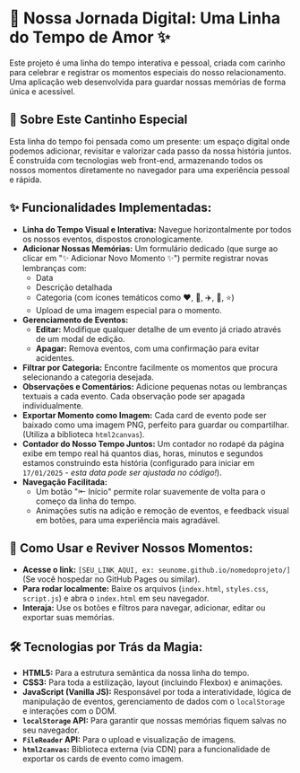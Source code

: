 # 💖 Nossa Jornada Digital: Uma Linha do Tempo de Amor ✨

Este projeto é uma linha do tempo interativa e pessoal, criada com carinho para celebrar e registrar os momentos especiais do nosso relacionamento. Uma aplicação web desenvolvida para guardar nossas memórias de forma única e acessível.

## 🌟 Sobre Este Cantinho Especial

Esta linha do tempo foi pensada como um presente: um espaço digital onde podemos adicionar, revisitar e valorizar cada passo da nossa história juntos. É construída com tecnologias web front-end, armazenando todos os nossos momentos diretamente no navegador para uma experiência pessoal e rápida.

## ✨ Funcionalidades Implementadas:

* **Linha do Tempo Visual e Interativa:** Navegue horizontalmente por todos os nossos eventos, dispostos cronologicamente.
* **Adicionar Nossas Memórias:** Um formulário dedicado (que surge ao clicar em "✨ Adicionar Novo Momento ✨") permite registrar novas lembranças com:
    * Data
    * Descrição detalhada
    * Categoria (com ícones temáticos como ❤️, 🎂, ✈️, 🎉, ⭐)
    * Upload de uma imagem especial para o momento.
* **Gerenciamento de Eventos:**
    * **Editar:** Modifique qualquer detalhe de um evento já criado através de um modal de edição.
    * **Apagar:** Remova eventos, com uma confirmação para evitar acidentes.
* **Filtrar por Categoria:** Encontre facilmente os momentos que procura selecionando a categoria desejada.
* **Observações e Comentários:** Adicione pequenas notas ou lembranças textuais a cada evento. Cada observação pode ser apagada individualmente.
* **Exportar Momento como Imagem:** Cada card de evento pode ser baixado como uma imagem PNG, perfeito para guardar ou compartilhar. (Utiliza a biblioteca `html2canvas`).
* **Contador do Nosso Tempo Juntos:** Um contador no rodapé da página exibe em tempo real há quantos dias, horas, minutos e segundos estamos construindo esta história (configurado para iniciar em `17/01/2025` - *esta data pode ser ajustada no código!*).
* **Navegação Facilitada:**
    * Um botão "⇤ Início" permite rolar suavemente de volta para o começo da linha do tempo.
    * Animações sutis na adição e remoção de eventos, e feedback visual em botões, para uma experiência mais agradável.

## 🚀 Como Usar e Reviver Nossos Momentos:

* **Acesse o link:** `[SEU_LINK_AQUI, ex: seunome.github.io/nomedoprojeto/]` (Se você hospedar no GitHub Pages ou similar).
* **Para rodar localmente:** Baixe os arquivos (`index.html`, `styles.css`, `script.js`) e abra o `index.html` em seu navegador.
* **Interaja:** Use os botões e filtros para navegar, adicionar, editar ou exportar suas memórias.

## 🛠️ Tecnologias por Trás da Magia:

* **HTML5:** Para a estrutura semântica da nossa linha do tempo.
* **CSS3:** Para toda a estilização, layout (incluindo Flexbox) e animações.
* **JavaScript (Vanilla JS):** Responsável por toda a interatividade, lógica de manipulação de eventos, gerenciamento de dados com o `localStorage` e interações com o DOM.
* **`localStorage` API:** Para garantir que nossas memórias fiquem salvas no seu navegador.
* **`FileReader` API:** Para o upload e visualização de imagens.
* **`html2canvas`:** Biblioteca externa (via CDN) para a funcionalidade de exportar os cards de evento como imagem.
